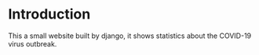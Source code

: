# Introduction

This a small website built by django, it shows statistics about the COVID-19 virus outbreak.